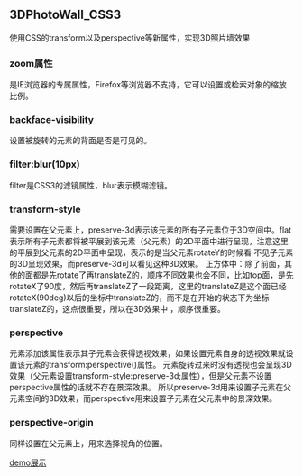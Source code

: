 ## 3DPhotoWall_CSS3

使用CSS的transform以及perspective等新属性，实现3D照片墙效果

### zoom属性
是IE浏览器的专属属性，Firefox等浏览器不支持，它可以设置或检索对象的缩放比例。

### backface-visibility
设置被旋转的元素的背面是否是可见的。

### filter:blur(10px)
filter是CSS3的滤镜属性，blur表示模糊滤镜。

### transform-style
需要设置在父元素上，preserve-3d表示该元素的所有子元素位于3D空间中。flat表示所有子元素都将被平展到该元素（父元素）的2D平面中进行呈现，注意这里的平展到父元素的2D平面中呈现，表示的是当父元素rotateY的时候看
不见子元素的3D呈现效果，而preserve-3d可以看见这种3D效果。
正方体中：除了前面，其他的面都是先rotate了再translateZ的，顺序不同效果也会不同，比如top面，是先rotateX了90度，然后再translateZ了一段距离，这里的translateZ是这个面已经rotateX(90deg)以后的坐标中translateZ的，而不是在开始的状态下为坐标translateZ的，这点很重要，所以在3D效果中
，顺序很重要。
### perspective
元素添加该属性表示其子元素会获得透视效果，如果设置元素自身的透视效果就设置该元素的transform:perspective()属性。
元素旋转过来时没有透视也会呈现3D效果（父元素设置transform-style:preserve-3d;属性），但是父元素不设置perspective属性的话就不存在景深效果。
所以preserve-3d用来设置子元素在父元素空间的3D效果，而perspective用来设置子元素在父元素中的景深效果。
### perspective-origin
同样设置在父元素上，用来选择视角的位置。

[demo展示](https://yy709593266.github.io/3DPhotoWall_CSS3/)
